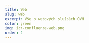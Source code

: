 ```yaml
---
title: Web
slug: web
excerpt: Vše o webových službách OVH
color: green
img: icn-confluence-web.png
order: 1
---
```

